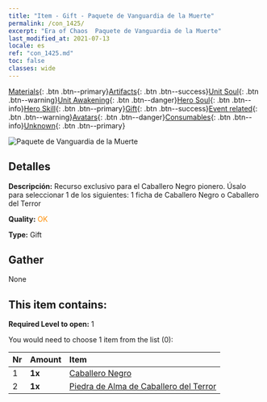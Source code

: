 ```yaml
---
title: "Item - Gift - Paquete de Vanguardia de la Muerte"
permalink: /con_1425/
excerpt: "Era of Chaos  Paquete de Vanguardia de la Muerte"
last_modified_at: 2021-07-13
locale: es
ref: "con_1425.md"
toc: false
classes: wide
---
```

 [Materials](/ItemsES/){: .btn .btn--primary}[Artifacts](/ItemsES/Artifacts/){: .btn .btn--success}[Unit Soul](/ItemsES/UnitSoul/){: .btn .btn--warning}[Unit Awakening](/ItemsES/UnitAwakening/){: .btn .btn--danger}[Hero Soul](/ItemsES/HeroSoul/){: .btn .btn--info}[Hero Skill](/ItemsES/HeroSkill/){: .btn .btn--primary}[Gift](/ItemsES/Gift/){: .btn .btn--success}[Event related](/ItemsES/Events/){: .btn .btn--warning}[Avatars](/ItemsES/Avatars/){: .btn .btn--danger}[Consumables](/ItemsES/Consumables/){: .btn .btn--info}[Unknown](/ItemsES/Unknown/){: .btn .btn--primary}

 ![Paquete de Vanguardia de la Muerte](/images/t/i_907011.png)

## Detalles
 **Descripción:** Recurso exclusivo para el Caballero Negro pionero. Úsalo para seleccionar 1 de los siguientes: 1 ficha de Caballero Negro o Caballero del Terror

 **Quality:** <span style="color: #FF8C00">OK</span>

 **Type:** Gift

## Gather

  None

## This item contains:

 **Required Level to open:** 1

 You would need to choose 1 item from the list (0):

  | Nr | Amount |     Item    |
  |:---|:-------|:------------|
  | 1 |  **1x** | [Caballero Negro](/ItemsES/unt_213/) |  | 
  | 2 |  **1x** | [Piedra de Alma de Caballero del Terror](/ItemsES/unt_302/) |  | 
